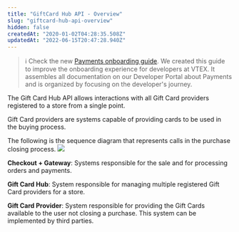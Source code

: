 ```yaml
---
title: "GiftCard Hub API - Overview"
slug: "giftcard-hub-api-overview"
hidden: false
createdAt: "2020-01-02T04:28:35.508Z"
updatedAt: "2022-06-15T20:47:28.940Z"
---
```


> ℹ️️ Check the new [Payments onboarding guide](https://developers.vtex.com/vtex-rest-api/docs/payments-overview). We created this guide to improve the onboarding experience for developers at VTEX. It assembles all documentation on our Developer Portal about Payments and is organized by focusing on the developer's journey.

The Gift Card Hub API allows interactions with all Gift Card providers registered to a store from a single point.

Gift Card providers are systems capable of providing cards to be used in the buying process.

The following is the sequence diagram that represents calls in the purchase closing process.
![](https://cdn.jsdelivr.net/gh/vtexdocs/dev-portal-content@main/images/giftcard-hub-api-overview-0.png)

**Checkout + Gateway**: Systems responsible for the sale and for processing orders and payments.

**Gift Card Hub**: System responsible for managing multiple registered Gift Card providers for a store.

**Gift Card Provider**: System responsible for providing the Gift Cards available to the user not closing a purchase. This system can be implemented by third parties.
